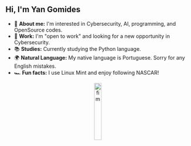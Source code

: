 ## Hi, I'm Yan Gomides

- 🌟 **About me:** I'm interested in Cybersecurity, AI, programming, and OpenSource codes.
- 💼 **Work:** I'm "open to work" and looking for a new opportunity in Cybersecurity.
- 📚 **Studies:** Currently studying the Python language.
- 🌍 **Natural Language:** My native language is Portuguese. Sorry for any English mistakes.
- 🏎️ **Fun facts:** I use Linux Mint and enjoy following NASCAR!

<div align="center">
  <img src="https://github.com/user-attachments/assets/64b9f33a-19d3-4bc5-837a-980652b53391" alt="fim" width="20%" />
</div>
